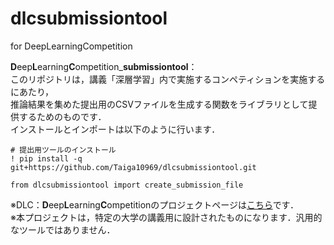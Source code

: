 # dlcsubmissiontool
for DeepLearningCompetition

**D**eep**L**earning**C**ompetition_**submissiontool**：<br>
このリポジトリは，講義「深層学習」内で実施するコンペティションを実施するにあたり，<br>
推論結果を集めた提出用のCSVファイルを生成する関数をライブラリとして提供するためのものです．<br>
インストールとインポートは以下のように行います．
```
# 提出用ツールのインストール
! pip install -q git+https://github.com/Taiga10969/dlcsubmissiontool.git
```
```
from dlcsubmissiontool import create_submission_file
```

※DLC：**D**eep**L**earning**C**ompetitionのプロジェクトページは[こちら](https://github.com/Taiga10969/DeepLearningCompetition)です．<br>
※本プロジェクトは，特定の大学の講義用に設計されたものになります．汎用的なツールではありません．
